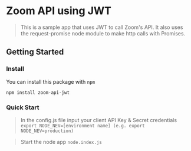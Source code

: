 # Zoom API using JWT

> This is a sample app that uses JWT to call Zoom's API. It also uses the request-promise node module to make http calls with Promises. 

## Getting Started

### Install

You can install this package with `npm`

`npm install zoom-api-jwt`

### Quick Start

> In the config.js file input your client API Key & Secret credentials
``` export NODE_NEV=[environment name] (e.g. export NODE_NEV=production) ```

> Start the node app
``` node.index.js ```
